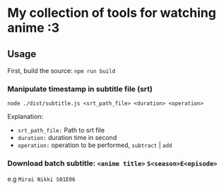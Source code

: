 # My collection of tools for watching anime :3

## Usage

First, build the source: `npm run build`

### Manipulate timestamp in subtitle file (srt)

`node ./dist/subtitle.js <srt_path_file> <duration> <operation>`

Explanation:

- `srt_path_file:` Path to srt file
- `duration:` duration time in second
- `operation:` operation to be performed, `subtract` | `add`

### Download batch subtitle: `<anime title>` `S<season>E<episode>`

e.g `Mirai Nikki S01E06`
